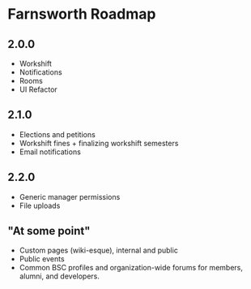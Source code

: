 # Farnsworth Roadmap

## 2.0.0

* Workshift
* Notifications
* Rooms
* UI Refactor

## 2.1.0

* Elections and petitions
* Workshift fines + finalizing workshift semesters
* Email notifications

## 2.2.0

* Generic manager permissions
* File uploads

## "At some point"

* Custom pages (wiki-esque), internal and public
* Public events
* Common BSC profiles and organization-wide forums for members, alumni, and developers.
